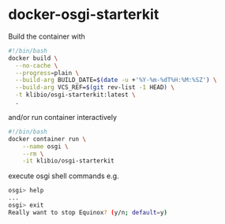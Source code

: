 # docker-osgi-starterkit

Build the container with 

```bash
#!/bin/bash
docker build \
  --no-cache \
  --progress=plain \
  --build-arg BUILD_DATE=$(date -u +'%Y-%m-%dT%H:%M:%SZ') \
  --build-arg VCS_REF=$(git rev-list -1 HEAD) \
  -t klibio/osgi-starterkit:latest \
  .
```
and/or run container interactively

```bash
#!/bin/bash
docker container run \
    --name osgi \
    --rm \
    -it klibio/osgi-starterkit
```

execute osgi shell commands e.g.
```bash
osgi> help
...
osgi> exit
Really want to stop Equinox? (y/n; default=y)
```
